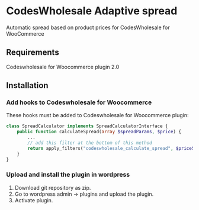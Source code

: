 # CodesWholesale Adaptive spread
Automatic spread based on product prices for CodesWholesale for WooCommerce

## Requirements
Codeswholesale for Woocommerce plugin 2.0

## Installation
### Add hooks to Codeswholesale for Woocommerce
These hooks must be added to Codeswholesale for Woocommerce plugin:

```php
class SpreadCalculator implements SpreadCalculatorInterface {
    public function calculateSpread(array $spreadParams, $price) {
        ...
        // add this filter at the bottom of this method
        return apply_filters("codeswholesale_calculate_spread", $priceSpread, $price);
    }
}

```

### Upload and install the plugin in wordpress
1. Download git repository as zip.
2. Go to wordpress admin -> plugins and upload the plugin.
3. Activate plugin.